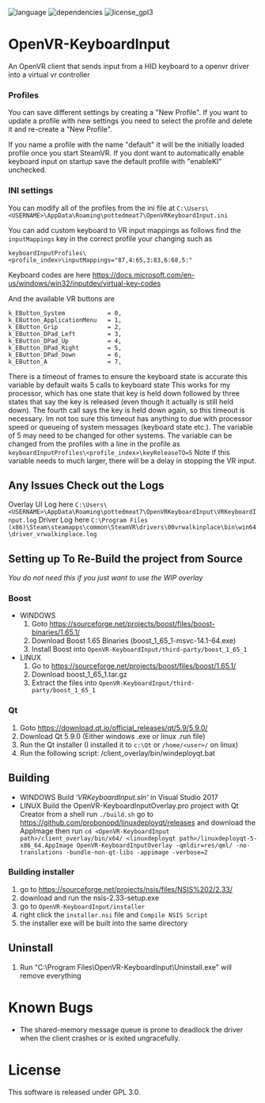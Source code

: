 ![language](https://img.shields.io/badge/Language-C%2B%2B11-green.svg)  ![dependencies](https://img.shields.io/badge/Dependencies-Boost%201.65-green.svg)  ![license_gpl3](https://img.shields.io/badge/License-GPL%203.0-green.svg)

# OpenVR-KeyboardInput 

An OpenVR client that sends input from a HID keyboard to a openvr driver into a virtual vr controller


### Profiles
You can save different settings by creating a "New Profile".
If you want to update a profile with new settings you need to select the profile and delete it and re-create a "New Profile".

If you name a profile with the name "default" it will be the initially loaded profile once you start SteamVR. If you dont want to automatically enable keyboard input on startup save the default profile with "enableKI" unchecked.


### INI settings
You can modify all of the profiles from the ini file 
 at `C:\Users\<USERNAME>\AppData\Roaming\pottedmeat7\OpenVRKeyboardInput.ini` 

You can add custom keyboard to VR input mappings as follows
find the `inputMappings` key in the correct profile your changing such as 
```
keyboardInputProfiles\<profile_index>\inputMappings="87,4:65,3:83,6:68,5:"
```
Keyboard codes are here https://docs.microsoft.com/en-us/windows/win32/inputdev/virtual-key-codes

And the available VR buttons are
```
k_EButton_System			= 0,
k_EButton_ApplicationMenu	= 1,
k_EButton_Grip				= 2,
k_EButton_DPad_Left			= 3,
k_EButton_DPad_Up			= 4,
k_EButton_DPad_Right		= 5,
k_EButton_DPad_Down			= 6,
k_EButton_A					= 7,
```
There is a timeout of frames to ensure the keyboard state is accurate this variable by default waits 5 calls to keyboard state
This works for my processor, which has one state that key is held down followed by three states that say the key is released (even though it actually is still held down). The fourth call says the key is held down again, so this timeout is necessary. Im not too sure this timeout has anything to due with processor speed or queueing of system messages (keyboard state etc.). The variable of 5 may need to be changed for other systems. The variable can be changed from the profiles with a line in the profile as `keyboardInputProfiles\<profile_index>\keyReleaseTO=5` 
Note if this variable needs to much larger, there will be a delay in stopping the VR input.

## Any Issues Check out the Logs
Overlay UI Log here `C:\Users\<USERNAME>\AppData\Roaming\pottedmeat7\OpenVRKeyboardInput\VRKeyboardInput.log`
Driver Log here `C:\Program Files (x86)\Steam\steamapps\common\SteamVR\drivers\00vrwalkinplace\bin\win64\driver_vrwalkinplace.log`


## Setting up To Re-Build the project from Source
*You do not need this if you just want to use the WIP overlay*

### Boost
- WINDOWS
	1. Goto https://sourceforge.net/projects/boost/files/boost-binaries/1.65.1/
	2. Download Boost 1.65 Binaries (boost_1_65_1-msvc-14.1-64.exe)
	3. Install Boost into `OpenVR-KeyboardInput/third-party/boost_1_65_1`
- LINUX
	1. Go to https://sourceforge.net/projects/boost/files/boost/1.65.1/
	2. Download boost_1_65_1.tar.gz
	3. Extract the files into `OpenVR-KeyboardInput/third-party/boost_1_65_1`
  
### Qt
1. Goto https://download.qt.io/official_releases/qt/5.9/5.9.0/
2. Download Qt 5.9.0 (Either windows .exe or linux .run file)
3. Run the Qt installer (I installed it to `c:\Qt` or `/home/<user>/` on linux)
4. Run the following script: <OpenVR-KeyboardInput path>/client_overlay/bin/windeployqt.bat

## Building
- WINDOWS
	Build *'VRKeyboardInput.sln'* in Visual Studio 2017
- LINUX	
	Build the OpenVR-KeyboardInputOverlay.pro project with Qt Creator 
	from a shell run
	`./build.sh`
	go to https://github.com/probonopd/linuxdeployqt/releases and download the AppImage
	then run
	`cd <OpenVR-KeyboardInput path>/client_overlay/bin/x64/
	<linuxdeployqt path>/linuxdeployqt-5-x86_64.AppImage OpenVR-KeyboardInputOverlay -qmldir=res/qml/ -no-translations -bundle-non-qt-libs -appimage -verbose=2`

### Building installer
1. go to https://sourceforge.net/projects/nsis/files/NSIS%202/2.33/
2. download and run the nsis-2.33-setup.exe
3. go to `OpenVR-KeyboardInput/installer`
4. right click the `installer.nsi` file and `Compile NSIS Script`
5. the installer exe will be built into the same directory

## Uninstall
1. Run "C:\Program Files\OpenVR-KeyboardInput\Uninstall.exe" will remove everything

# Known Bugs

- The shared-memory message queue is prone to deadlock the driver when the client crashes or is exited ungracefully.

# License

This software is released under GPL 3.0.
